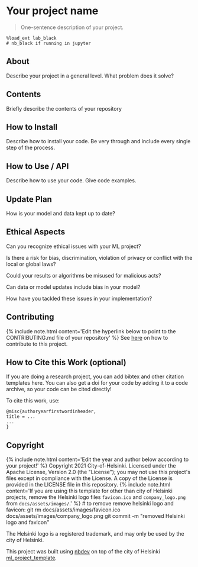 # Your project name
> One-sentence description of your project.


```
%load_ext lab_black
# nb_black if running in jupyter
```

## About

Describe your project in a general level. What problem does it solve?

## Contents

Briefly describe the contents of your repository

## How to Install

Describe how to install your code. Be very through and include every single step of the process.

## How to Use / API

Describe how to use your code. Give code examples.

## Update Plan

How is your model and data kept up to date?

## Ethical Aspects

Can you recognize ethical issues with your ML project?

Is there a risk for bias, discrimination, violation of privacy or conflict with the local or global laws?

Could your results or algorithms be misused for malicious acts?

Can data or model updates include bias in your model? 

How have you tackled these issues in your implementation?

## Contributing
{% include note.html content='Edit the hyperlink below to point to the CONTRIBUTING.md file of your repository' %}
See [here](https://github.com/City-of-Helsinki/ml_project_template/blob/master/CONTRIBUTING.md) on how to contribute to this project.


## How to Cite this Work (optional)

If you are doing a research project, you can add bibtex and other citation templates here.
You can also get a doi for your code by adding it to a code archive,
so your code can be cited directly!

To cite this work, use:

    @misc{authoryearfirstwordinheader,
    title = ...
    ...
    }

## Copyright
{% include note.html content='Edit the year and author below according to your project!' %}
Copyright 2021 City-of-Helsinki. Licensed under the Apache License, Version 2.0 (the "License");
you may not use this project's files except in compliance with the License.
A copy of the License is provided in the LICENSE file in this repository.
{% include note.html content='If you are using this template for other than city of Helsinki projects, remove the Helsinki logo files `favicon.ico` and `company_logo.png` from `docs/assets/images/`.' %}
    # to remove remove helsinki logo and favicon:
    git rm docs/assets/images/favicon.ico docs/assets/images/company_logo.png
    git commit -m "removed Helsinki logo and favicon"

The Helsinki logo is a registered trademark, and may only be used by the city of Helsinki.

This project was built using [nbdev](https://nbdev.fast.ai/) on top of the city of Helsinki [ml_project_template](https://github.com/City-of-Helsinki/ml_project_template).

